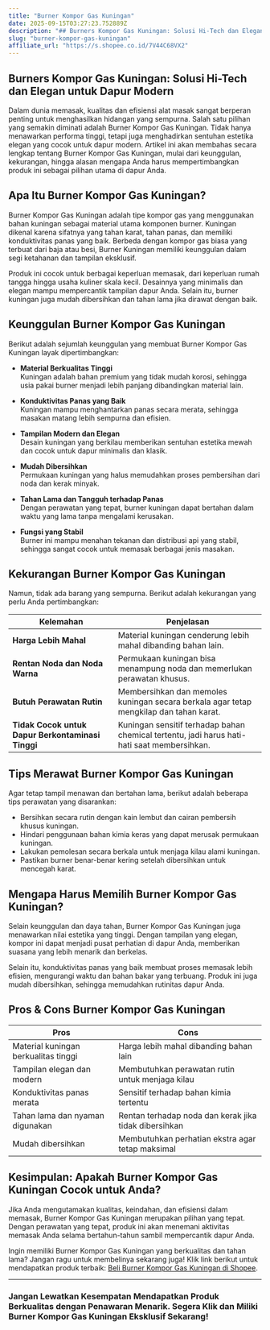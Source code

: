 ```yaml
---
title: "Burner Kompor Gas Kuningan"
date: 2025-09-15T03:27:23.752889Z
description: "## Burners Kompor Gas Kuningan: Solusi Hi-Tech dan Elegan untuk Dapur Modern..."
slug: "burner-kompor-gas-kuningan"
affiliate_url: "https://s.shopee.co.id/7V44C68VX2"
---
```

## Burners Kompor Gas Kuningan: Solusi Hi-Tech dan Elegan untuk Dapur Modern

Dalam dunia memasak, kualitas dan efisiensi alat masak sangat berperan penting untuk menghasilkan hidangan yang sempurna. Salah satu pilihan yang semakin diminati adalah Burner Kompor Gas Kuningan. Tidak hanya menawarkan performa tinggi, tetapi juga menghadirkan sentuhan estetika elegan yang cocok untuk dapur modern. Artikel ini akan membahas secara lengkap tentang Burner Kompor Gas Kuningan, mulai dari keunggulan, kekurangan, hingga alasan mengapa Anda harus mempertimbangkan produk ini sebagai pilihan utama di dapur Anda.

## Apa Itu Burner Kompor Gas Kuningan?

Burner Kompor Gas Kuningan adalah tipe kompor gas yang menggunakan bahan kuningan sebagai material utama komponen burner. Kuningan dikenal karena sifatnya yang tahan karat, tahan panas, dan memiliki konduktivitas panas yang baik. Berbeda dengan kompor gas biasa yang terbuat dari baja atau besi, Burner Kuningan memiliki keunggulan dalam segi ketahanan dan tampilan eksklusif.

Produk ini cocok untuk berbagai keperluan memasak, dari keperluan rumah tangga hingga usaha kuliner skala kecil. Desainnya yang minimalis dan elegan mampu mempercantik tampilan dapur Anda. Selain itu, burner kuningan juga mudah dibersihkan dan tahan lama jika dirawat dengan baik.

## Keunggulan Burner Kompor Gas Kuningan

Berikut adalah sejumlah keunggulan yang membuat Burner Kompor Gas Kuningan layak dipertimbangkan:

- **Material Berkualitas Tinggi**  
  Kuningan adalah bahan premium yang tidak mudah korosi, sehingga usia pakai burner menjadi lebih panjang dibandingkan material lain.

- **Konduktivitas Panas yang Baik**  
  Kuningan mampu menghantarkan panas secara merata, sehingga masakan matang lebih sempurna dan efisien.

- **Tampilan Modern dan Elegan**  
  Desain kuningan yang berkilau memberikan sentuhan estetika mewah dan cocok untuk dapur minimalis dan klasik.

- **Mudah Dibersihkan**  
  Permukaan kuningan yang halus memudahkan proses pembersihan dari noda dan kerak minyak.

- **Tahan Lama dan Tangguh terhadap Panas**  
  Dengan perawatan yang tepat, burner kuningan dapat bertahan dalam waktu yang lama tanpa mengalami kerusakan.

- **Fungsi yang Stabil**  
  Burner ini mampu menahan tekanan dan distribusi api yang stabil, sehingga sangat cocok untuk memasak berbagai jenis masakan.

## Kekurangan Burner Kompor Gas Kuningan

Namun, tidak ada barang yang sempurna. Berikut adalah kekurangan yang perlu Anda pertimbangkan:

| Kelemahan                        | Penjelasan                                                  |
|----------------------------------|--------------------------------------------------------------|
| **Harga Lebih Mahal**            | Material kuningan cenderung lebih mahal dibanding bahan lain. |
| **Rentan Noda dan Noda Warna**  | Permukaan kuningan bisa menampung noda dan memerlukan perawatan khusus. |
| **Butuh Perawatan Rutin**        | Membersihkan dan memoles kuningan secara berkala agar tetap mengkilap dan tahan karat. |
| **Tidak Cocok untuk Dapur Berkontaminasi Tinggi** | Kuningan sensitif terhadap bahan chemical tertentu, jadi harus hati-hati saat membersihkan. |

## Tips Merawat Burner Kompor Gas Kuningan

Agar tetap tampil menawan dan bertahan lama, berikut adalah beberapa tips perawatan yang disarankan:

- Bersihkan secara rutin dengan kain lembut dan cairan pembersih khusus kuningan.
- Hindari penggunaan bahan kimia keras yang dapat merusak permukaan kuningan.
- Lakukan pemolesan secara berkala untuk menjaga kilau alami kuningan.
- Pastikan burner benar-benar kering setelah dibersihkan untuk mencegah karat.

## Mengapa Harus Memilih Burner Kompor Gas Kuningan?

Selain keunggulan dan daya tahan, Burner Kompor Gas Kuningan juga menawarkan nilai estetika yang tinggi. Dengan tampilan yang elegan, kompor ini dapat menjadi pusat perhatian di dapur Anda, memberikan suasana yang lebih menarik dan berkelas.

Selain itu, konduktivitas panas yang baik membuat proses memasak lebih efisien, mengurangi waktu dan bahan bakar yang terbuang. Produk ini juga mudah dibersihkan, sehingga memudahkan rutinitas dapur Anda.

## Pros & Cons Burner Kompor Gas Kuningan

| **Pros**                        | **Cons**                                           |
|---------------------------------|---------------------------------------------------|
| Material kuningan berkualitas tinggi | Harga lebih mahal dibanding bahan lain           |
| Tampilan elegan dan modern     | Membutuhkan perawatan rutin untuk menjaga kilau |
| Konduktivitas panas merata     | Sensitif terhadap bahan kimia tertentu           |
| Tahan lama dan nyaman digunakan | Rentan terhadap noda dan kerak jika tidak dibersihkan |
| Mudah dibersihkan             | Membutuhkan perhatian ekstra agar tetap maksimal |

## Kesimpulan: Apakah Burner Kompor Gas Kuningan Cocok untuk Anda?

Jika Anda mengutamakan kualitas, keindahan, dan efisiensi dalam memasak, Burner Kompor Gas Kuningan merupakan pilihan yang tepat. Dengan perawatan yang tepat, produk ini akan menemani aktivitas memasak Anda selama bertahun-tahun sambil mempercantik dapur Anda.

Ingin memiliki Burner Kompor Gas Kuningan yang berkualitas dan tahan lama? Jangan ragu untuk membelinya sekarang juga! Klik link berikut untuk mendapatkan produk terbaik: [Beli Burner Kompor Gas Kuningan di Shopee](https://s.shopee.co.id/7V44C68VX2).

---

### Jangan Lewatkan Kesempatan Mendapatkan Produk Berkualitas dengan Penawaran Menarik. Segera Klik dan Miliki Burner Kompor Gas Kuningan Eksklusif Sekarang!